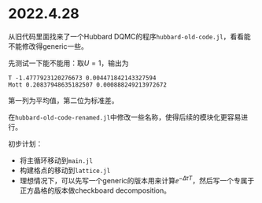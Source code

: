 # 2022.4.28

从旧代码里面找来了一个Hubbard DQMC的程序`hubbard-old-code.jl`，看看能不能修改得generic一些。

先测试一下能不能用：取$U=1$，输出为
```
T -1.4777923120276673 0.004471842143327594
Mott 0.20837948635182507 0.000888249213972672
```
第一列为平均值，第二位为标准差。

在`hubbard-old-code-renamed.jl`中修改一些名称，使得后续的模块化更容易进行。

初步计划：
- 将主循环移动到`main.jl`
- 构建格点的移动到`lattice.jl`
- 理想情况下，可以先写一个generic的版本用来计算$\ee^{- \Delta \tau T}$，然后写一个专属于正方晶格的版本做checkboard decomposition。